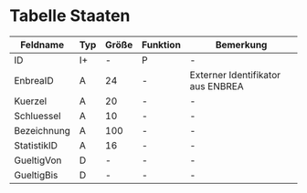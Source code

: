# Tabelle Staaten


| Feldname    | Typ | Größe | Funktion | Bemerkung                         |
|-------------|-----|-------|----------|-----------------------------------|
| ID          | I+  | -     | P        | -                                 |
| EnbreaID    | A   | 24    | -        | Externer Identifikator aus ENBREA |
| Kuerzel     | A   | 20    | -        | -                                 |
| Schluessel  | A   | 10    | -        | -                                 |
| Bezeichnung | A   | 100   | -        | -                                 |
| StatistikID | A   | 16    | -        | -                                 |
| GueltigVon  | D   | -     | -        | -                                 |
| GueltigBis  | D   | -     | -        | -                                 |

